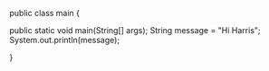 public class main {

public static void main(String[] args);
String message = "Hi Harris";
System.out.println(message);

}
